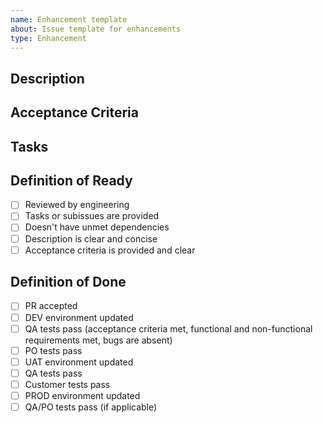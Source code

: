 ```yaml
---
name: Enhancement template
about: Issue template for enhancements
type: Enhancement
---
```


## Description

## Acceptance Criteria

## Tasks

## Definition of Ready

- [ ] Reviewed by engineering
- [ ] Tasks or subissues are provided
- [ ] Doesn't have unmet dependencies
- [ ] Description is clear and concise
- [ ] Acceptance criteria is provided and clear

## Definition of Done

- [ ] PR accepted
- [ ] DEV environment updated
- [ ] QA tests pass (acceptance criteria met, functional and non-functional requirements met, bugs are absent)
- [ ] PO tests pass
- [ ] UAT environment updated
- [ ] QA tests pass
- [ ] Customer tests pass
- [ ] PROD environment updated
- [ ] QA/PO tests pass (if applicable)
